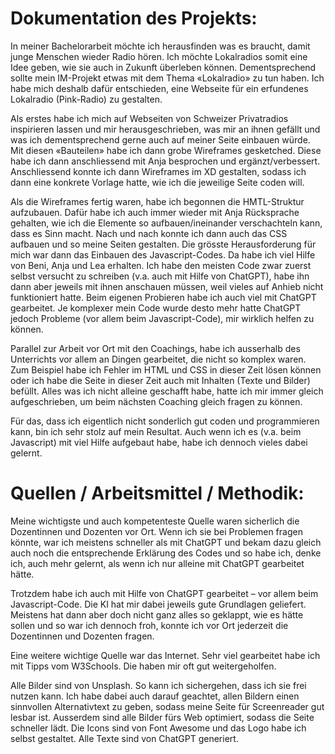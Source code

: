 # Dokumentation des Projekts:

In meiner Bachelorarbeit möchte ich herausfinden was es braucht, damit junge Menschen wieder Radio hören. Ich möchte Lokalradios somit eine Idee geben, wie sie auch in Zukunft überleben können. Dementsprechend sollte mein IM-Projekt etwas mit dem Thema «Lokalradio» zu tun haben. Ich habe mich deshalb dafür entschieden, eine Webseite für ein erfundenes Lokalradio (Pink-Radio) zu gestalten.

Als erstes habe ich mich auf Webseiten von Schweizer Privatradios inspirieren lassen und mir herausgeschrieben, was mir an ihnen gefällt und was ich dementsprechend gerne auch auf meiner Seite einbauen würde. Mit diesen «Bauteilen» habe ich dann grobe Wireframes gesketched. Diese habe ich dann anschliessend mit Anja besprochen und ergänzt/verbessert. Anschliessend konnte ich dann Wireframes im XD gestalten, sodass ich dann eine konkrete Vorlage hatte, wie ich die jeweilige Seite coden will.

Als die Wireframes fertig waren, habe ich begonnen die HMTL-Struktur aufzubauen. Dafür habe ich auch immer wieder mit Anja Rücksprache gehalten, wie ich die Elemente so aufbauen/ineinander verschachteln kann, dass es Sinn macht. Nach und nach konnte ich dann auch das CSS aufbauen und so meine Seiten gestalten. Die grösste Herausforderung für mich war dann das Einbauen des Javascript-Codes. Da habe ich viel Hilfe von Beni, Anja und Lea erhalten. Ich habe den meisten Code zwar zuerst selbst versucht zu schreiben (v.a. auch mit Hilfe von ChatGPT), habe ihn dann aber jeweils mit ihnen anschauen müssen, weil vieles auf Anhieb nicht funktioniert hatte. Beim eigenen Probieren habe ich auch viel mit ChatGPT gearbeitet. Je komplexer mein Code wurde desto mehr hatte ChatGPT jedoch Probleme (vor allem beim Javascript-Code), mir wirklich helfen zu können. 

Parallel zur Arbeit vor Ort mit den Coachings, habe ich ausserhalb des Unterrichts vor allem an Dingen gearbeitet, die nicht so komplex waren. Zum Beispiel habe ich Fehler im HTML und CSS in dieser Zeit lösen können oder ich habe die Seite in dieser Zeit auch mit Inhalten (Texte und Bilder) befüllt. Alles was ich nicht alleine geschafft habe, hatte ich mir immer gleich aufgeschrieben, um beim nächsten Coaching gleich fragen zu können.

Für das, dass ich eigentlich nicht sonderlich gut coden und programmieren kann, bin ich sehr stolz auf mein Resultat. Auch wenn ich es (v.a. beim Javascript) mit viel Hilfe aufgebaut habe, habe ich dennoch vieles dabei gelernt.

# Quellen / Arbeitsmittel / Methodik:

Meine wichtigste und auch kompetenteste Quelle waren sicherlich die Dozentinnen und Dozenten vor Ort. Wenn ich sie bei Problemen fragen könnte, war ich meistens schneller als mit ChatGPT und bekam dazu gleich auch noch die entsprechende Erklärung des Codes und so habe ich, denke ich, auch mehr gelernt, als wenn ich nur alleine mit ChatGPT gearbeitet hätte.

Trotzdem habe ich auch mit Hilfe von ChatGPT gearbeitet – vor allem beim Javascript-Code. Die KI hat mir dabei jeweils gute Grundlagen geliefert. Meistens hat dann aber doch nicht ganz alles so geklappt, wie es hätte sollen und so war ich dennoch froh, konnte ich vor Ort jederzeit die Dozentinnen und Dozenten fragen. 

Eine weitere wichtige Quelle war das Internet. Sehr viel gearbeitet habe ich mit Tipps vom W3Schools. Die haben mir oft gut weitergeholfen.

Alle Bilder sind von Unsplash. So kann ich sichergehen, dass ich sie frei nutzen kann. Ich habe dabei auch darauf geachtet, allen Bildern einen sinnvollen Alternativtext zu geben, sodass meine Seite für Screenreader gut lesbar ist. Ausserdem sind alle Bilder fürs Web optimiert, sodass die Seite schneller lädt. Die Icons sind von Font Awesome und das Logo habe ich selbst gestaltet. Alle Texte sind von ChatGPT generiert.

 
